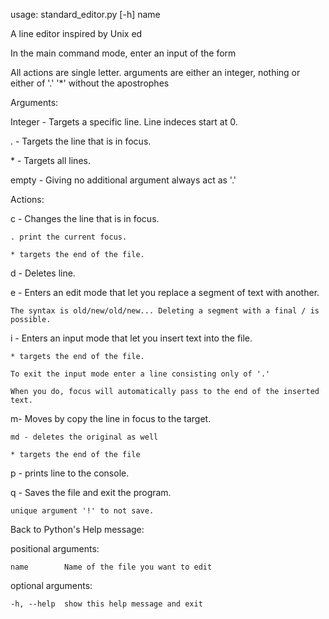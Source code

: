 usage: standard_editor.py [-h] name



A line editor inspired by Unix ed



In the main command mode, enter an input of the form <action argument>

All actions are single letter. arguments are either an integer, nothing or either of '.' '*' without the apostrophes



Arguments:

Integer - Targets a specific line. Line indeces start at 0.

. -       Targets the line that is in focus.

\* -       Targets all lines. 

empty   - Giving no additional argument always act as '.'



Actions:

c - Changes the line that is in focus. 

    . print the current focus.

    * targets the end of the file.


d - Deletes line.



e - Enters an edit mode that let you replace a segment of text with another.

    The syntax is old/new/old/new... Deleting a segment with a final / is possible.


i - Enters an input mode that let you insert text into the file.

    * targets the end of the file. 
    
    To exit the input mode enter a line consisting only of '.'
    
    When you do, focus will automatically pass to the end of the inserted text.



m- Moves by copy the line in focus to the target.

    md - deletes the original as well
    
    * targets the end of the file


p - prints line to the console.


q - Saves the file and exit the program.

    unique argument '!' to not save.


Back to Python's Help message:


positional arguments:

    name        Name of the file you want to edit


optional arguments:

    -h, --help  show this help message and exit
